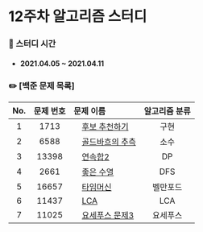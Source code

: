 # 12주차 알고리즘 스터디

### 📖 스터디 시간 
- #### 2021.04.05 ~ 2021.04.11


### ✏️ [백준 문제 목록]
|No.|문제 번호|문제 이름|알고리즘 분류|
|:---:|:---:|:---|:---:| 
|1|1713|<img src="https://d2gd6pc034wcta.cloudfront.net/tier/9.svg" width="12"> [후보 추천하기](https://www.acmicpc.net/problem/1713)|구현| 
|2|6588|<img src="https://d2gd6pc034wcta.cloudfront.net/tier/10.svg" width="12"> [골드바흐의 추측](https://www.acmicpc.net/problem/6588)|소수| 
|3|13398|<img src="https://d2gd6pc034wcta.cloudfront.net/tier/11.svg" width="12"> [연속합2](https://www.acmicpc.net/problem/13398)|DP|
|4|2661|<img src="https://d2gd6pc034wcta.cloudfront.net/tier/12.svg" width="12"> [좋은 수열](https://www.acmicpc.net/problem/2661)|DFS|
|5|16657|<img src="https://d2gd6pc034wcta.cloudfront.net/tier/12.svg" width="12"> [타임머신](https://www.acmicpc.net/problem/16657)|벨만포드|
|6|11437|<img src="https://d2gd6pc034wcta.cloudfront.net/tier/13.svg" width="12"> [LCA](https://www.acmicpc.net/problem/11437)|LCA| 
|7|11025|<img src="https://d2gd6pc034wcta.cloudfront.net/tier/14.svg" width="12"> [요세푸스 문제3](https://www.acmicpc.net/problem/11025)|요세푸스|
